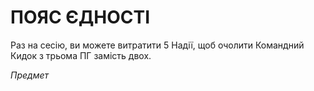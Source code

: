 ﻿# ПОЯС ЄДНОСТІ

Раз на сесію, ви можете витратити 5 Надії, щоб очолити Командний Кидок з трьома ПГ замість двох.

*Предмет*